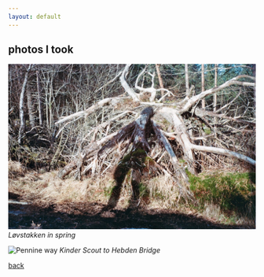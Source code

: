 ```yaml
---
layout: default
---
```


## photos I took 

![tree shadow](./assets/img/tree_shaow.jpg)
*Løvstakken in spring*

![Pennine way](./assets/img/along_the_pennine_way.png)
*Kinder Scout to Hebden Bridge*

[back](./)

